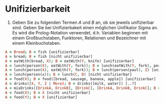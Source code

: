 # Unifizierbarkeit
1. Geben Sie zu folgenden Termen _A_ und _B_ an, ob sie jeweils unifizierbar sind. Geben Sie bei Unifizierbakeit einen möglichen Unifikator Sigma an. Es wird die Prolog-Notation verwendet, d.h. Variablen beginnen mit einem Großbuchstaben, Funktoren, Relationen und Bezeichner mit einem Kleinbuchstaben.
```prolog
A = Bread; B = fish [unifizierbar]
A = bread; B = fish [nicht unifizierbar]
A = eatWith(bread, X); B = eatWith(Y, knife) [unifizierbar]
A = lunch(person(X), eatWith(Y, fork)); B = lunch(eatWith(Y, fork), person(X)) [nicht unifizierbar]
A = lunch(person(X), eatWith(Y, fork)); B = lunch(person(paul), Z) [unifizierbar]
A = lunch(person(x)); B = lunch(C, D) [nicht unifizierbar]
A = food(X); B = food([bread, sausage, banana, apple]) [unifizierbar]
A = drinks([X, Y, Z | More); B = drinks([milk, water]) [..?]
A = mixDrinks([DrinkA, DrinkB], [DrinkC], [DrinkA, DrinkB, DrinkC]; B = mixDrinks([DrinkA], [DrinkB, DrinkC], [DrinkA, DrinkB, DrinkC]) [nicht unifizierbar]
A = food(X); B = X [nicht unifizierbar]
A = food(Y); B = X [unifizierbar]
```
